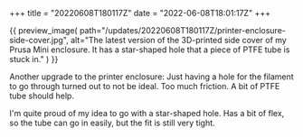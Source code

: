 +++
title = "20220608T180117Z"
date  = "2022-06-08T18:01:17Z"
+++

{{
    preview_image(
        path="/updates/20220608T180117Z/printer-enclosure-side-cover.jpg",
        alt="The latest version of the 3D-printed side cover of my Prusa Mini enclosure. It has a star-shaped hole that a piece of PTFE tube is stuck in."
    )
}}

Another upgrade to the printer enclosure: Just having a hole for the filament to go through turned out to not be ideal. Too much friction. A bit of PTFE tube should help.

I'm quite proud of my idea to go with a star-shaped hole. Has a bit of flex, so the tube can go in easily, but the fit is still very tight.
